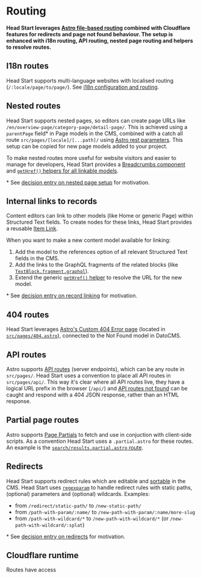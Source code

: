 # Routing

**Head Start leverages [Astro file-based routing](https://docs.astro.build/en/core-concepts/routing/#_top) combined with Cloudflare features for redirects and page not found behaviour. The setup is enhanced with i18n routing, API routing, nested page routing and helpers to resolve routes.**

## I18n routes

Head Start supports multi-language websites with localised routing (`/:locale/page/to/page/`). See [i18n configuration and routing](./i18n.md).

## Nested routes

Head Start supports nested pages, so editors can create page URLs like `/en/overview-page/category-page/detail-page/`. This is achieved using a `parentPage` field* in Page models in the CMS, combined with a catch all route `src/pages/[locale]/[...path]/` using [Astro rest parameters](https://docs.astro.build/en/core-concepts/routing/#rest-parameters). This setup can be copied for new page models added to your project.

To make nested routes more useful for website visitors and easier to manage for developers, Head Start provides a [Breadcrumbs component](../src/components/Breadcrumbs/) and [`getHref()` helpers for all linkable models](../src/lib/routing/index.ts).

\* See [decision entry on nested page setup](./decision-log/2023-12-26-nested-page-setup.md) for motivation.

## Internal links to records

Content editors can link to other models (like Home or generic Page) within Structured Text fields. To create nodes for these links, Head Start provides a reusable [Item Link](../src/blocks/TextBlock/nodes/ItemLink.astro).

When you want to make a new content model available for linking:

1. Add the model to the references option of all relevant Structured Text fields in the CMS.
2. Add the links to the GraphQL fragments of the related blocks (like [`TextBlock.fragment.graphql`](../src/blocks/TextBlock/TextBlock.fragment.graphql)).
3. Extend the generic [`getHref()` helper](../src/lib/routing/index.ts) to resolve the URL for the new model.

\* See [decision entry on record linking](./decision-log/2024-10-31-record-linking.md) for motivation.

## 404 routes

Head Start leverages [Astro's Custom 404 Error page](https://docs.astro.build/en/basics/astro-pages/#custom-404-error-page) (located in [`src/pages/404.astro`](../src/pages/404.astro)), connected to the Not Found model in DatoCMS.

## API routes

Astro supports [API routes](https://docs.astro.build/en/core-concepts/endpoints/#server-endpoints-api-routes) (server endpoints), which can be any route in `src/pages/`. Head Start uses a convention to place all API routes in `src/pages/api/`. This way it's clear where all API routes live, they have a logical URL prefix in the browser (`/api/`) and [API routes not found](../src/pages/api/[...notFound].ts) can be caught and respond with a 404 JSON response, rather than an HTML response.

## Partial page routes

Astro supports [Page Partials](https://docs.astro.build/en/basics/astro-pages/#page-partials) to fetch and use in conjuction with client-side scripts. As a convention Head Start uses a `.partial.astro` for these routes. An example is the [`search/results.partial.astro` route](../src/pages/[locale]/search/results.partial.astro).

## Redirects

Head Start supports redirect rules which are editable and [sortable](https://www.datocms.com/docs/content-modelling/record-ordering) in the CMS. Head Start uses [`regexparam`](https://github.com/lukeed/regexparam) to handle redirect rules with static paths, (optional) parameters and (optional) wildcards. Examples:

- from `/redirect/static-path/` to `/new-static-path/`
- from `/path-with-param/:name/` to `/new-path-with-param/:name/more-slug`
- from `/path-with-wildcard/*` to `/new-path-with-wildcard/*` (or `/new-path-with-wildcard/:splat`)

\* See [decision entry on redirects](./decision-log/2024-09-24-redirects-middleware.md) for motivation.

## Cloudflare runtime

Routes have access 
